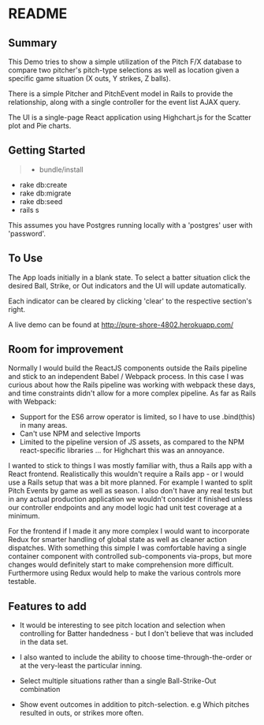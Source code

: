 # README

## Summary

This Demo tries to show a simple utilization of the Pitch F/X database to compare two pitcher's pitch-type selections as well as location given a specific game situation (X outs, Y strikes, Z balls). 

There is a simple Pitcher and PitchEvent model in Rails to provide the relationship, along with a single controller for the event list AJAX query.

The UI is a single-page React application using Highchart.js for the Scatter plot and Pie charts.

## Getting Started
> * bundle/install
* rake db:create
* rake db:migrate
* rake db:seed
* rails s

This assumes you have Postgres running locally with a 'postgres' user with 'password'. 

## To Use
The App loads initially in a blank state. To select a batter situation click the desired Ball, Strike, or Out indicators and the UI will update automatically.

Each indicator can be cleared by clicking 'clear' to the respective section's right.

A live demo can be found at http://pure-shore-4802.herokuapp.com/

## Room for improvement
Normally I would build the ReactJS components outside the Rails pipeline and stick to an independent Babel / Webpack process. In this case I was curious about how the Rails pipeline was working with webpack these days, and time constraints didn't allow for a more complex pipeline.
As far as Rails with Webpack:
* Support for the ES6 arrow operator is limited, so I have to use .bind(this) in many areas.
* Can't use NPM and selective Imports
* Limited to the pipeline version of JS assets, as compared to the NPM react-specific libraries ... for Highchart this was an annoyance.

I wanted to stick to things I was mostly familiar with, thus a Rails app with a React frontend. Realistically this wouldn't require a Rails app - or I would use a Rails setup that was a bit more planned. For example I wanted to split Pitch Events by game as well as season. I also don't have any real tests but in any actual production application we wouldn't consider it finished unless our controller endpoints and any model logic had unit test coverage at a minimum.

For the frontend if I made it any more complex I would want to incorporate Redux for smarter handling of global state as well as cleaner action dispatches. With something this simple I was comfortable having a single container component with controlled sub-components via-props, but more changes would definitely start to make comprehension more difficult. Furthermore using Redux would help to make the various controls more testable.

## Features to add
* It would be interesting to see pitch location and selection when controlling for Batter handedness - but I don't believe that was included in the data set.

* I also wanted to include the ability to choose time-through-the-order or at the very-least the particular inning.

* Select multiple situations rather than a single Ball-Strike-Out combination

* Show event outcomes in addition to pitch-selection. e.g Which pitches resulted in outs, or strikes more often.
